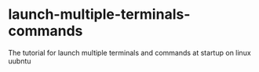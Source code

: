 # launch-multiple-terminals-commands
The tutorial for launch multiple terminals and commands at startup on linux uubntu 
